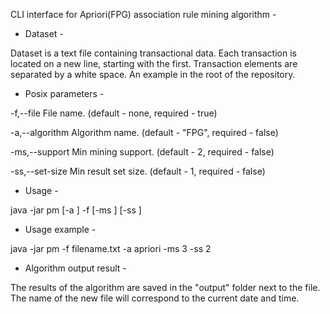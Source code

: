 CLI interface for Apriori(FPG) association rule mining algorithm - 

- Dataset -

Dataset is a text file containing transactional data. 
Each transaction is located on a new line, starting with the first. 
Transaction elements are separated by a white space. An example in the root of the repository.

- Posix parameters -

-f,--file <arg>        File name.             (default - none, required - true)
 
-a,--algorithm <arg>   Algorithm name.        (default - "FPG", required - false)

-ms,--support <arg>    Min mining support.    (default - 2, required - false)
 
-ss,--set-size <arg>   Min result set size.   (default - 1, required - false)

- Usage -

java -jar pm [-a <arg>] -f <arg> [-ms <arg>] [-ss <arg>]

- Usage example -

java -jar pm -f filename.txt -a apriori -ms 3 -ss 2

- Algorithm output result -

The results of the algorithm are saved in the "output" folder next to the file. 
The name of the new file will correspond to the current date and time.
